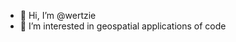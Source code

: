- 👋 Hi, I’m @wertzie
- 👀 I’m interested in geospatial applications of code
<!---
wertzie/wertzie is a ✨ special ✨ repository because its `README.md` (this file) appears on your GitHub profile.
You can click the Preview link to take a look at your changes.
--->
